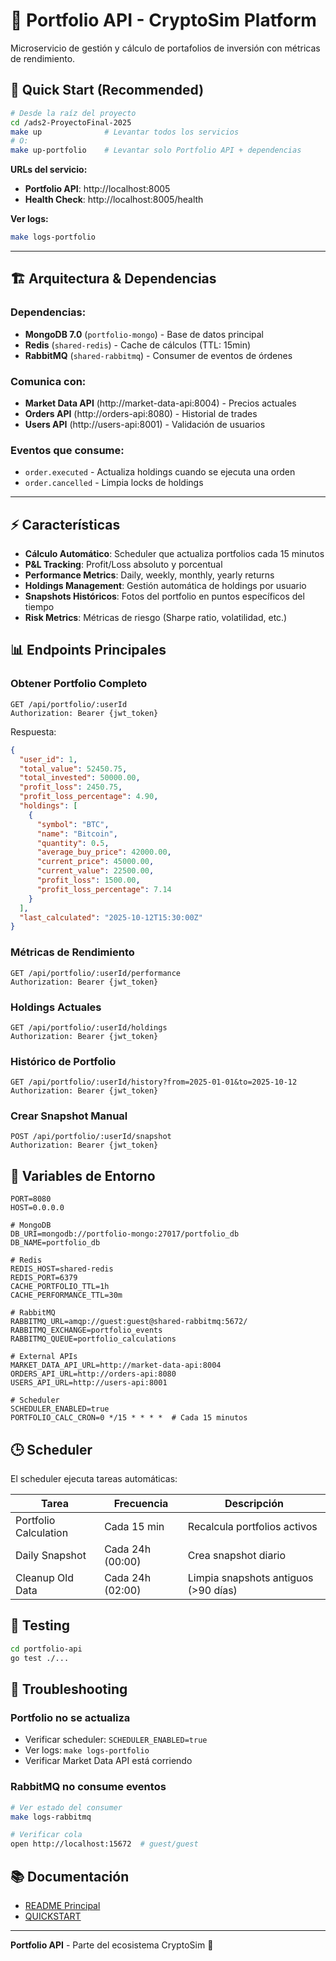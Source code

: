 # 💼 Portfolio API - CryptoSim Platform

Microservicio de gestión y cálculo de portafolios de inversión con métricas de rendimiento.

## 🚀 Quick Start (Recommended)

```bash
# Desde la raíz del proyecto
cd /ads2-ProyectoFinal-2025
make up              # Levantar todos los servicios
# O:
make up-portfolio    # Levantar solo Portfolio API + dependencias
```

**URLs del servicio:**
- **Portfolio API**: http://localhost:8005
- **Health Check**: http://localhost:8005/health

**Ver logs:**
```bash
make logs-portfolio
```

---

## 🏗️ Arquitectura & Dependencias

### Dependencias:
- **MongoDB 7.0** (`portfolio-mongo`) - Base de datos principal
- **Redis** (`shared-redis`) - Cache de cálculos (TTL: 15min)
- **RabbitMQ** (`shared-rabbitmq`) - Consumer de eventos de órdenes

### Comunica con:
- **Market Data API** (http://market-data-api:8004) - Precios actuales
- **Orders API** (http://orders-api:8080) - Historial de trades
- **Users API** (http://users-api:8001) - Validación de usuarios

### Eventos que consume:
- `order.executed` - Actualiza holdings cuando se ejecuta una orden
- `order.cancelled` - Limpia locks de holdings

---

## ⚡ Características

- **Cálculo Automático**: Scheduler que actualiza portfolios cada 15 minutos
- **P&L Tracking**: Profit/Loss absoluto y porcentual
- **Performance Metrics**: Daily, weekly, monthly, yearly returns
- **Holdings Management**: Gestión automática de holdings por usuario
- **Snapshots Históricos**: Fotos del portfolio en puntos específicos del tiempo
- **Risk Metrics**: Métricas de riesgo (Sharpe ratio, volatilidad, etc.)

## 📊 Endpoints Principales

### Obtener Portfolio Completo
```http
GET /api/portfolio/:userId
Authorization: Bearer {jwt_token}
```

Respuesta:
```json
{
  "user_id": 1,
  "total_value": 52450.75,
  "total_invested": 50000.00,
  "profit_loss": 2450.75,
  "profit_loss_percentage": 4.90,
  "holdings": [
    {
      "symbol": "BTC",
      "name": "Bitcoin",
      "quantity": 0.5,
      "average_buy_price": 42000.00,
      "current_price": 45000.00,
      "current_value": 22500.00,
      "profit_loss": 1500.00,
      "profit_loss_percentage": 7.14
    }
  ],
  "last_calculated": "2025-10-12T15:30:00Z"
}
```

### Métricas de Rendimiento
```http
GET /api/portfolio/:userId/performance
Authorization: Bearer {jwt_token}
```

### Holdings Actuales
```http
GET /api/portfolio/:userId/holdings
Authorization: Bearer {jwt_token}
```

### Histórico de Portfolio
```http
GET /api/portfolio/:userId/history?from=2025-01-01&to=2025-10-12
Authorization: Bearer {jwt_token}
```

### Crear Snapshot Manual
```http
POST /api/portfolio/:userId/snapshot
Authorization: Bearer {jwt_token}
```

## 🔧 Variables de Entorno

```env
PORT=8080
HOST=0.0.0.0

# MongoDB
DB_URI=mongodb://portfolio-mongo:27017/portfolio_db
DB_NAME=portfolio_db

# Redis
REDIS_HOST=shared-redis
REDIS_PORT=6379
CACHE_PORTFOLIO_TTL=1h
CACHE_PERFORMANCE_TTL=30m

# RabbitMQ
RABBITMQ_URL=amqp://guest:guest@shared-rabbitmq:5672/
RABBITMQ_EXCHANGE=portfolio_events
RABBITMQ_QUEUE=portfolio_calculations

# External APIs
MARKET_DATA_API_URL=http://market-data-api:8004
ORDERS_API_URL=http://orders-api:8080
USERS_API_URL=http://users-api:8001

# Scheduler
SCHEDULER_ENABLED=true
PORTFOLIO_CALC_CRON=0 */15 * * * *  # Cada 15 minutos
```

## 🕒 Scheduler

El scheduler ejecuta tareas automáticas:

| Tarea | Frecuencia | Descripción |
|-------|-----------|-------------|
| Portfolio Calculation | Cada 15 min | Recalcula portfolios activos |
| Daily Snapshot | Cada 24h (00:00) | Crea snapshot diario |
| Cleanup Old Data | Cada 24h (02:00) | Limpia snapshots antiguos (>90 días) |

## 🧪 Testing

```bash
cd portfolio-api
go test ./...
```

## 🐛 Troubleshooting

### Portfolio no se actualiza
- Verificar scheduler: `SCHEDULER_ENABLED=true`
- Ver logs: `make logs-portfolio`
- Verificar Market Data API está corriendo

### RabbitMQ no consume eventos
```bash
# Ver estado del consumer
make logs-rabbitmq

# Verificar cola
open http://localhost:15672  # guest/guest
```

## 📚 Documentación

- [README Principal](../README.md)
- [QUICKSTART](../QUICKSTART.md)

---

**Portfolio API** - Parte del ecosistema CryptoSim 🚀
